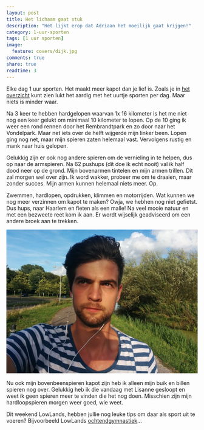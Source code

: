 ```yaml
---
layout: post
title: Het lichaam gaat stuk
description: "Het lijkt erop dat Adriaan het moeilijk gaat krijgen!"
category: 1-uur-sporten
tags: [1 uur sporten]
image:
  feature: covers/dijk.jpg
comments: true
share: true
readtime: 3
---
```


Elke dag 1 uur sporten. Het maakt meer kapot dan je lief is. Zoals je in [het overzicht](/1-uur-sporten/overzicht/) kunt zien lukt het aardig met het uurtje sporten per dag. Maar niets is minder waar.

Na 3 keer te hebben hardgelopen waarvan 1x 16 kilometer is het me niet nog een keer gelukt om minimaal 10 kilometer te lopen. Op de 10 ging ik weer een rond rennen door het Rembrandtpark en zo door naar het Vondelpark. Maar net iets over de helft wijgerde mijn linker been. Lopen ging nog net, maar mijn spieren zaten helemaal vast. Vervolgens rustig en mank naar huis gelopen.

Gelukkig zijn er ook nog andere spieren om de vernieling in te helpen, dus op naar de armspieren. Na 62 pushups (dit doe ik echt nooit) val ik half dood neer op de grond. Mijn bovenarmen tintelen en mijn armen trillen. Dit zal morgen wel over zijn. Ik word wakker, probeer me om te draaien, maar zonder succes. Mijn armen kunnen helemaal niets meer. Op.

Zwemmen, hardlopen, opdrukken, klimmen en motorrijden. Wat kunnen we nog meer verzinnen om kapot te maken? Owja, we hebhen nog niet gefietst. Dus hups, naar Haarlem en fieten als een malle! Na veel mooie natuur en met een bezweete reet kom ik aan. Er wordt wijselijk geadviseerd om een andere broek aan te trekken.

<img src="/images/posts/fietsen.jpg">

Nu ook mijn bovenbeenspieren kapot zijn heb ik alleen mijn buik en billen spieren nog over. Gelukkig heb ik die vandaag met Lisanne gesloopt en weet ik geen spieren meer te vinden die het nog doen. Misschien zijn mijn hardloopspieren morgen weer goed, wie weet.

Dit weekend LowLands, hebben jullie nog leuke tips om daar als sport uit te voeren? Bijvoorbeeld LowLands [ochtendgymnastiek](https://www.youtube.com/watch?v=oK8C_21DNJ0)...
